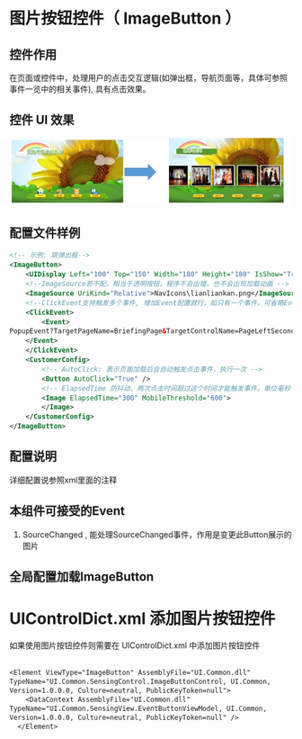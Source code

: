 # **图片按钮控件（** **ImageButton** **）**

## 控件作用

在页面或控件中，处理用户的点击交互逻辑(如弹出框，导航页面等，具体可参照事件一览中的相关事件), 具有点击效果。

## 控件 UI 效果

![Placeholder](../images/ImageButton_1.png)

## 配置文件样例

```xml
<!-- 示例: 跳弹出框-->
<ImageButton>
    <UIDisplay Left="100" Top="150" Width="180" Height="180" IsShow="True"  ZIndex="1" UsePercent="False"/>
    <!--ImageSource若不配，相当于透明按钮，程序不会出错，也不会出现加载动画 -->
    <ImageSource UriKind="Relative">NavIcons\lianliankan.png</ImageSource>
    <!--ClickEvent支持触发多个事件, 增加Event配置就行，如只有一个事件，可省略Event节点，直接配置在ClickEvent上 -->
    <ClickEvent>
        <Event>
PopupEvent?TargetPageName=BriefingPage&TargetControlName=PageLeftSecondShow&X=0&Y=0&Height=841&Width=1604&EventID=PageHotBigBookShow&UriKind=Application&EventPath=Shell\Pages\BriefingPage\Items\PopupItems\SecondSho&PageName={$PageName}
    </Event>
    </ClickEvent>
    <CustomerConfig>
        <!-- AutoClick: 表示页面加载后会自动触发点击事件，执行一次 -->
        <Button AutoClick="True" />
        <!-- ElapsedTime 防抖动，两次点击时间超过这个时间才能触发事件，单位毫秒 MobileThreshold移动距离，超过此距离，则不触发触发点击事件 -->
        <Image ElapsedTime="300" MobileThreshold="600">
        </Image>
    </CustomerConfig>
</ImageButton>
```

## 配置说明

详细配置说参照xml里面的注释

## 本组件可接受的Event

1. SourceChanged , 能处理SourceChanged事件，作用是变更此Button展示的图片


## 全局配置加载ImageButton

# UIControlDict.xml 添加图片按钮控件

如果使用图片按钮控件则需要在 UIControlDict.xml 中添加图片按钮控件

```

<Element ViewType="ImageButton" AssemblyFile="UI.Common.dll" TypeName="UI.Common.SensingControl.ImageButtonControl, UI.Common, Version=1.0.0.0, Culture=neutral, PublicKeyToken=null">
    <DataContext AssemblyFile="UI.Common.dll" TypeName="UI.Common.SensingView.EventButtonViewModel, UI.Common, Version=1.0.0.0, Culture=neutral, PublicKeyToken=null" />
  </Element>
```

